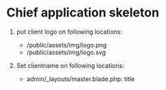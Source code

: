 #  Chief application skeleton



1. put client logo on following locations:
    - /public/assets/img/logo.png
    - /public/assets/img/logo.svg
    
2. Set clientname on following locations:
    - admin/_layouts/master.blade.php: title